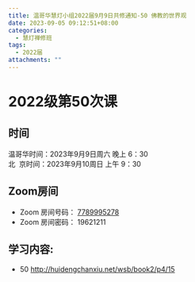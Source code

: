 ```yaml
---
title: 温哥华慧灯小组2022届9月9日共修通知-50 佛教的世界观
date: 2023-09-05 09:12:51+08:00
categories:
  - 慧灯禅修班
tags:
  - 2022届
attachments: ""
---
```

# 2022级第50次课

## 时间

温哥华时间：2023年9月9日周六 晚上 6：30\
北  京时间：2023年9月10周日 上午 9：30

## Zoom房间

* Zoom 房间号码： [7789995278](https://us02web.zoom.us/j/7789995278?pwd=VjZmbWJFY2k2K0E5RVB2cTNIQmhqUT09)
* Zoom 房间密码： 19621211

## 学习内容:

* 5﻿0 <http://huidengchanxiu.net/wsb/book2/p4/15>